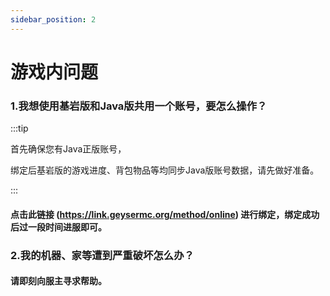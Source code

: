 ```yaml
---
sidebar_position: 2
---
```


# 游戏内问题

### 1.我想使用基岩版和Java版共用一个账号，要怎么操作？

:::tip

首先确保您有Java正版账号，

绑定后基岩版的游戏进度、背包物品等均同步Java版账号数据，请先做好准备。

:::

#### 点击此链接 (https://link.geysermc.org/method/online) 进行绑定，绑定成功后过一段时间进服即可。

### 2.我的机器、家等遭到严重破坏怎么办？

#### 请即刻向服主寻求帮助。